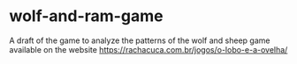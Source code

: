 # wolf-and-ram-game
A draft of the game to analyze the patterns of the wolf and sheep game available on the website https://rachacuca.com.br/jogos/o-lobo-e-a-ovelha/
